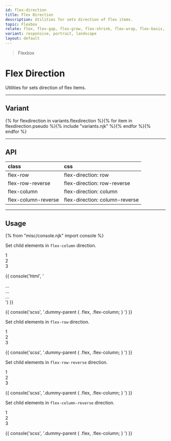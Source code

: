 ```yaml
---
id: flex-direction
title: Flex Direction
description: Utilities for sets direction of flex items.
topic: Flexbox
relate: flex, flex-gap, flex-grow, flex-shrink, flex-wrap, flex-basis, align-content, align-items, align-self, justify-content
variant: responsive, portrait, landscape
layout: default
---
```


> Flexbox

# Flex Direction

Utilities for sets direction of flex items.

---

## Variant

<div class="flex flex-gap-2 flex-wrap justify-start items-center">{% for flexdirection in variants.flexdirection %}{% for item in flexdirection.pseudo %}{% include "variants.njk" %}{% endfor %}{% endfor %}</div>

---

## API

| <span class="padding-x-3 padding-y-1 text-white bg-shade-granite-5 font-semibold curve-border-md">class</span> | <span class="padding-x-3 padding-y-1 text-white bg-shade-granite-5 font-semibold curve-border-md">css</span> |
|:--|:--|
| flex-row | flex-direction: row |
| flex-row-reverse | flex-direction: row-reverse |
| flex-column | flex-direction: column |
| flex-column-reverse | flex-direction: column-reverse |

---

## Usage

{% from "misc/console.njk" import console %}

Set child elements in `flex-column` direction.

<div class="padding-4 margin-y-4 margin-x-auto">
  <div class="flex justify-center items-center">
    <div class="(expand)margin-2 (expand)width-20 (expand)height-20 (expand)bg-tint-granite-5 (expand)curve-border-lg (expand)text-center text-xl-1 text-shade-granite-1 flex flex-column">
      <div class="border-2 border-tint-granite-3 border-dashed flex justify-center items-center">1</div>
      <div class="border-2 border-tint-granite-3 border-dashed flex justify-center items-center">2</div>
      <div class="border-2 border-tint-granite-3 border-dashed bg-tint-granite-5 flex justify-center items-center">3</div>
    </div>
  </div>
</div>

{{ console('html',
'<!-- parent -->
  <div class="flex ... flex-column">
    <!-- child -->
    <div>...</div>
    <div>...</div>
    <div>...</div>
  </div>
') }}

{{ console('scss',
'.dummy-parent {
    .flex,
    .flex-column;
}
') }}

Set child elements in `flex-row` direction.

<div class="padding-4 margin-y-4 margin-x-auto">
  <div class="flex justify-center items-center">
    <div class="(expand)margin-2 (expand)width-20 (expand)height-20 (expand)bg-tint-granite-5 (expand)curve-border-lg (expand)text-center text-xl-1 text-shade-granite-1 flex flex-row">
      <div class="border-2 border-tint-granite-3 border-dashed flex justify-center items-center">1</div>
      <div class="border-2 border-tint-granite-3 border-dashed flex justify-center items-center">2</div>
      <div class="border-2 border-tint-granite-3 border-dashed bg-tint-granite-5 flex justify-center items-center">3</div>
    </div>
  </div>
</div>

{{ console('scss',
'.dummy-parent {
    .flex,
    .flex-column;
}
') }}

Set child elements in `flex-row-reverse` direction.

<div class="padding-4 margin-y-4 margin-x-auto">
  <div class="flex justify-center items-center">
    <div class="(expand)margin-2 (expand)width-20 (expand)height-20 (expand)bg-tint-granite-5 (expand)curve-border-lg (expand)text-center text-xl-1 text-shade-granite-1 flex flex-row-reverse">
      <div class="border-2 border-tint-granite-3 border-dashed flex justify-center items-center">1</div>
      <div class="border-2 border-tint-granite-3 border-dashed flex justify-center items-center">2</div>
      <div class="border-2 border-tint-granite-3 border-dashed bg-tint-granite-5 flex justify-center items-center">3</div>
    </div>
  </div>
</div>

{{ console('scss',
'.dummy-parent {
    .flex,
    .flex-column;
}
') }}

Set child elements in `flex-column-reverse` direction.

<div class="padding-4 margin-y-4 margin-x-auto">
  <div class="flex justify-center items-center">
    <div class="(expand)margin-2 (expand)width-20 (expand)height-20 (expand)bg-tint-granite-5 (expand)curve-border-lg (expand)text-center text-xl-1 text-shade-granite-1 flex flex-column-reverse">
      <div class="border-2 border-tint-granite-3 border-dashed flex justify-center items-center">1</div>
      <div class="border-2 border-tint-granite-3 border-dashed flex justify-center items-center">2</div>
      <div class="border-2 border-tint-granite-3 border-dashed bg-tint-granite-5 flex justify-center items-center">3</div>
    </div>
  </div>
</div>

{{ console('scss',
'.dummy-parent {
    .flex,
    .flex-column;
}
') }}

